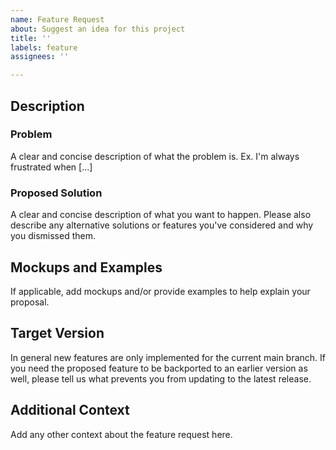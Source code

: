 ```yaml
---
name: Feature Request
about: Suggest an idea for this project
title: ''
labels: feature
assignees: ''

---
```


## Description

### Problem

A clear and concise description of what the problem is. Ex. I'm always frustrated when [...]

### Proposed Solution
A clear and concise description of what you want to happen.
Please also describe any alternative solutions or features you've considered and why you dismissed them.

## Mockups and Examples

If applicable, add mockups and/or provide examples to help explain your proposal.

## Target Version

In general new features are only implemented for the current main branch. If you need the proposed feature to be backported to an earlier version as well, please tell us what prevents you from updating to the latest release.

## Additional Context
Add any other context about the feature request here.
